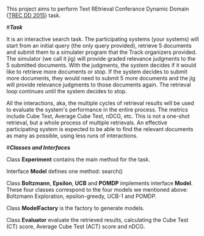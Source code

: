 This project aims to perform Text REtrieval Conferance Dynamic Domain ([TREC DD 2015](http://trec-dd.org/2015.html)) task. 

#**_Task_**

It is an interactive search task. The participating systems (your systems) will start from an initial query (the only query provided), retrieve 5 documents and submit them to a simulater program that the Track organizers provided. The simulator (we call it jig) will provide graded relevance judgments to the 5 submitted documents. With the judgments, the system decides if it would like to retrieve more documents or stop. If the system decides to submit more documents, they would need to submit 5 more documents and the jig will provide relevance judgments to those documents again. The retrieval loop continues until the system decides to stop. 

All the interactions, aka, the multiple cycles of retrieval results will be used to evaluate the system's performance in the entire process. The metrics include Cube Test, Average Cube Test, nDCG, etc. This is not a one-shot retrieval, but a whole process of multiple retrievals. An effective participating system is expected to be able to find the relevant documents as many as possible, using less runs of interactions.

#**_Classes and Interfaces_**

Class **Experiment** contains the main method for the task.

Interface **Model** defines one method: search()

Class **Boltzmann**, **Epsilon**, **UCB** and **POMDP** implements interface **Model**. These four classes correspond to the four models we mentioned above: Boltzmann Exploration, epsilon-greedy, UCB-1 and POMDP.

Class **ModelFactory** is the factory to generate models. 

Class **Evaluator** evaluate the retrieved results, calculating the Cube Test (CT) score, Average Cube Test (ACT) score and nDCG.  

